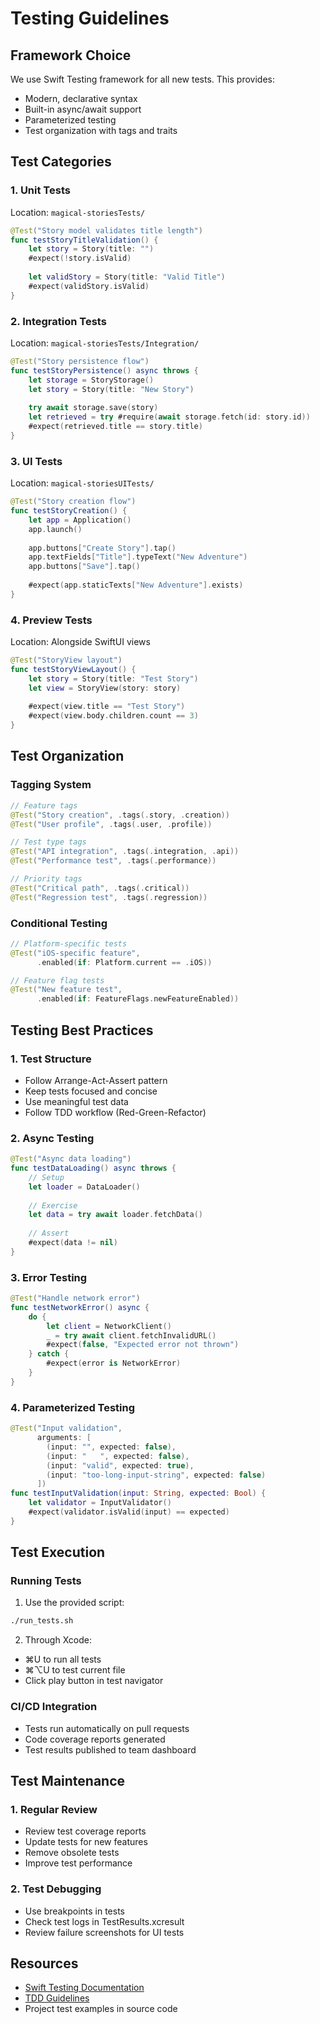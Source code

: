 # Testing Guidelines

## Framework Choice

We use Swift Testing framework for all new tests. This provides:
- Modern, declarative syntax
- Built-in async/await support
- Parameterized testing
- Test organization with tags and traits

## Test Categories

### 1. Unit Tests
Location: `magical-storiesTests/`
```swift
@Test("Story model validates title length")
func testStoryTitleValidation() {
    let story = Story(title: "")
    #expect(!story.isValid)
    
    let validStory = Story(title: "Valid Title")
    #expect(validStory.isValid)
}
```

### 2. Integration Tests
Location: `magical-storiesTests/Integration/`
```swift
@Test("Story persistence flow")
func testStoryPersistence() async throws {
    let storage = StoryStorage()
    let story = Story(title: "New Story")
    
    try await storage.save(story)
    let retrieved = try #require(await storage.fetch(id: story.id))
    #expect(retrieved.title == story.title)
}
```

### 3. UI Tests
Location: `magical-storiesUITests/`
```swift
@Test("Story creation flow")
func testStoryCreation() {
    let app = Application()
    app.launch()
    
    app.buttons["Create Story"].tap()
    app.textFields["Title"].typeText("New Adventure")
    app.buttons["Save"].tap()
    
    #expect(app.staticTexts["New Adventure"].exists)
}
```

### 4. Preview Tests
Location: Alongside SwiftUI views
```swift
@Test("StoryView layout")
func testStoryViewLayout() {
    let story = Story(title: "Test Story")
    let view = StoryView(story: story)
    
    #expect(view.title == "Test Story")
    #expect(view.body.children.count == 3)
}
```

## Test Organization

### Tagging System
```swift
// Feature tags
@Test("Story creation", .tags(.story, .creation))
@Test("User profile", .tags(.user, .profile))

// Test type tags
@Test("API integration", .tags(.integration, .api))
@Test("Performance test", .tags(.performance))

// Priority tags
@Test("Critical path", .tags(.critical))
@Test("Regression test", .tags(.regression))
```

### Conditional Testing
```swift
// Platform-specific tests
@Test("iOS-specific feature",
      .enabled(if: Platform.current == .iOS))

// Feature flag tests
@Test("New feature test",
      .enabled(if: FeatureFlags.newFeatureEnabled))
```

## Testing Best Practices

### 1. Test Structure
- Follow Arrange-Act-Assert pattern
- Keep tests focused and concise
- Use meaningful test data
- Follow TDD workflow (Red-Green-Refactor)

### 2. Async Testing
```swift
@Test("Async data loading")
func testDataLoading() async throws {
    // Setup
    let loader = DataLoader()
    
    // Exercise
    let data = try await loader.fetchData()
    
    // Assert
    #expect(data != nil)
}
```

### 3. Error Testing
```swift
@Test("Handle network error")
func testNetworkError() async {
    do {
        let client = NetworkClient()
        _ = try await client.fetchInvalidURL()
        #expect(false, "Expected error not thrown")
    } catch {
        #expect(error is NetworkError)
    }
}
```

### 4. Parameterized Testing
```swift
@Test("Input validation",
      arguments: [
        (input: "", expected: false),
        (input: "   ", expected: false),
        (input: "valid", expected: true),
        (input: "too-long-input-string", expected: false)
      ])
func testInputValidation(input: String, expected: Bool) {
    let validator = InputValidator()
    #expect(validator.isValid(input) == expected)
}
```

## Test Execution

### Running Tests
1. Use the provided script:
```bash
./run_tests.sh
```

2. Through Xcode:
- ⌘U to run all tests
- ⌘⌥U to test current file
- Click play button in test navigator

### CI/CD Integration
- Tests run automatically on pull requests
- Code coverage reports generated
- Test results published to team dashboard

## Test Maintenance

### 1. Regular Review
- Review test coverage reports
- Update tests for new features
- Remove obsolete tests
- Improve test performance

### 2. Test Debugging
- Use breakpoints in tests
- Check test logs in TestResults.xcresult
- Review failure screenshots for UI tests

## Resources

- [Swift Testing Documentation](https://developer.apple.com/xcode/swift-testing/)
- [TDD Guidelines](./tdd-guidelines.md)
- Project test examples in source code
